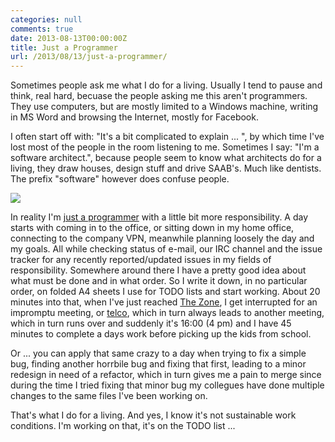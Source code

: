 ```yaml
---
categories: null
comments: true
date: 2013-08-13T00:00:00Z
title: Just a Programmer
url: /2013/08/13/just-a-programmer/
---
```


Sometimes people ask me what I do for a living.  Usually I tend to
pause and think, real hard, becuase the people asking me this aren't
programmers.  They use computers, but are mostly limited to a Windows
machine, writing in MS Word and browsing the Internet, mostly for
Facebook.

I often start off with: "It's a bit complicated to explain ... ", by
which time I've lost most of the people in the room listening to me.
Sometimes I say: "I'm a software architect.", because people seem to
know what architects do for a living, they draw houses, design stuff
and drive SAAB's.  Much like dentists.  The prefix "software" however
does confuse people.

<!--more-->

<img class="right" src="/images/programming-in-a-nutshell.gif">

In reality I'm
[just a programmer](http://c2.com/cgi/wiki?JustaProgrammer) with a
little bit more responsibility.  A day starts with coming in to the
office, or sitting down in my home office, connecting to the company
VPN, meanwhile planning loosely the day and my goals.  All while
checking status of e-mail, our IRC channel and the issue tracker for
any recently reported/updated issues in my fields of responsibility.
Somewhere around there I have a pretty good idea about what must be
done and in what order.  So I write it down, in no particular order,
on folded A4 sheets I use for TODO lists and start working.  About 20
minutes into that, when I've just reached
[The Zone](http://c2.com/cgi/wiki?InTheZone), I get interrupted for an
impromptu meeting, or
[telco](https://en.wikipedia.org/wiki/Conference_call), which in turn
always leads to another meeting, which in turn runs over and suddenly
it's 16:00 (4 pm) and I have 45 minutes to complete a days work before
picking up the kids from school.

Or ... you can apply that same crazy to a day when trying to fix a
simple bug, finding another horrbile bug and fixing that first,
leading to a minor redesign in need of a refactor, which in turn gives
me a pain to merge since during the time I tried fixing that minor bug
my collegues have done multiple changes to the same files I've been
working on.

That's what I do for a living.  And yes, I know it's not sustainable
work conditions.  I'm working on that, it's on the TODO list ...
